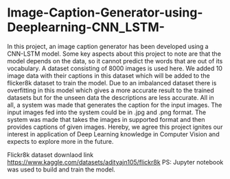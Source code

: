 # Image-Caption-Generator-using-Deeplearning-CNN_LSTM-

In this project, an image caption generator has been developed using a CNN-LSTM model. Some key aspects about this project to note are that the model depends on the data, so it cannot predict the words that are out of its vocabulary. A dataset consisting of 8000 images is used here. We added 10 image data with their captions in this dataset which will be added to the flicker8k dataset to train the model. Due to an imbalanced dataset there is overfitting in this model which gives a more accurate result to the trained datasets but for the unseen data the descriptions are less accurate. All in all, a system was made that generates the caption for the input images. The input images fed into the system could be in .jpg and .png format. The system was made that takes the images in supported format and then provides captions of given images. Hereby, we agree this project ignites our interest in application of Deep Learning knowledge in Computer Vision and expects to explore more in the future.


Flickr8k dataset downlaod link https://www.kaggle.com/datasets/adityajn105/flickr8k
PS: Jupyter notebook was used to build and train the model.
